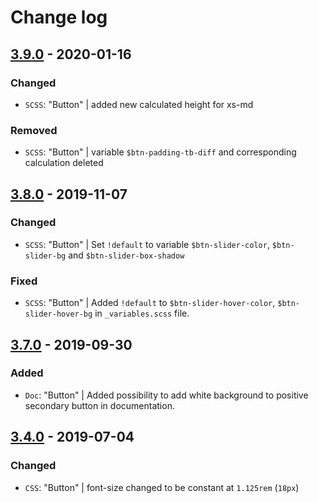 # Change log

## [3.9.0](https://www.secrz.de/bitbucket/projects/CAKE/repos/phoenix/browse?at=refs%2Ftags%2Fv3.9.0) - 2020-01-16

### Changed

* `SCSS`: "Button" | added new calculated height for xs-md

### Removed

* `SCSS`: "Button" | variable `$btn-padding-tb-diff` and corresponding calculation deleted


## [3.8.0](https://www.secrz.de/bitbucket/projects/CAKE/repos/phoenix/browse?at=refs%2Ftags%2Fv3.8.0) - 2019-11-07

### Changed

* `SCSS`: "Button" | Set `!default` to variable `$btn-slider-color`, `$btn-slider-bg` and `$btn-slider-box-shadow`

### Fixed

* `SCSS`: "Button" | Added `!default` to `$btn-slider-hover-color`, `$btn-slider-hover-bg` in `_variables.scss` file.


## [3.7.0](https://www.secrz.de/bitbucket/projects/CAKE/repos/phoenix/browse?at=refs%2Ftags%2Fv3.7.0) - 2019-09-30

### Added

* `Doc`: "Button" | Added possibility to add white background to positive secondary button in documentation.


## [3.4.0](https://www.secrz.de/bitbucket/projects/CAKE/repos/phoenix/browse?at=refs%2Ftags%2Fv3.4.0) - 2019-07-04

### Changed

* `CSS`: "Button" | font-size changed to be constant at `1.125rem` (`18px`)
